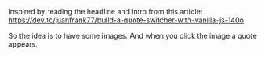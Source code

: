inspired by reading the headline and intro from this article: https://dev.to/juanfrank77/build-a-quote-switcher-with-vanilla-js-140o

So the idea is to have some images. And when you click the image a quote appears.
